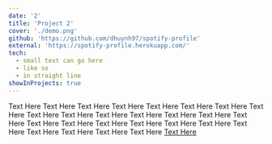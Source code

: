 ```yaml
---
date: '2'
title: 'Project 2'
cover: './demo.png'
github: 'https://github.com/dhuynh97/spotify-profile'
external: 'https://spotify-profile.herokuapp.com/'
tech:
  - small text can go here
  - like so
  - in straight line
showInProjects: true
---
```


Text Here Text Here Text Here Text Here Text Here Text Here Text Here Text Here Text Here Text Here Text Here Text Here Text Here Text Here Text Here Text Here Text Here Text Here Text Here Text Here Text Here Text Here Text Here Text Here Text Here Text Here [Text Here](https://youtube.com)
